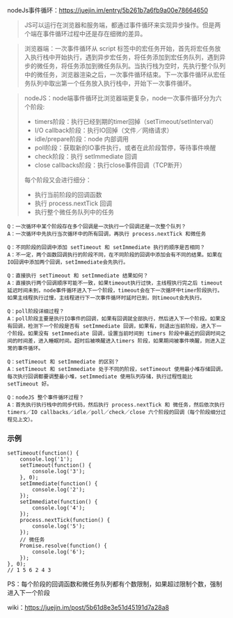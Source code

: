 nodeJs事件循环：https://juejin.im/entry/5b261b7a6fb9a00e78664650

> JS可以运行在浏览器和服务端，都通过事件循环来实现异步操作。但是两个端在事件循环过程中还是存在细微的差异。

> 浏览器端：一次事件循环从 script 标签中的宏任务开始，首先将宏任务放入执行栈中开始执行，遇到异步宏任务，将任务添加到宏任务队列，遇到异步的微任务，将任务添加到微任务队列。当执行栈为空时，先执行整个队列中的微任务，浏览器渲染之后，一次事件循环结束。下一次事件循环从宏任务队列中取出第一个任务放入执行栈中，开始下一次事件循环。

> nodeJS：node端事件循环比浏览器端更复杂，node一次事件循环分为六个阶段:
> * timers阶段：执行已经到期的timer回掉（setTimeout/setInterval）
> * I/O callback阶段：执行IO回掉（文件／网络请求）
> * idle/prepare阶段：node 内部调用
> * poll阶段：获取新的IO事件执行，或者在此阶段暂停，等待事件唤醒
> * check阶段：执行 setImmediate 回调
> * close callbacks阶段：执行close事件回调（TCP断开）
> 
> 每个阶段又会进行细分：
> * 执行当前阶段的回调函数
> * 执行 process.nextTick 回调
> * 执行整个微任务队列中的任务

```
Q：一次循环中某个阶段存在多个回调是一次执行一个回调还是一次整个队列？
A：一次循环中先执行当次循环中的所有回调，再执行 process.nextTick 和微任务

Q：不同阶段的回调中添加 setTimeout 和 setImmediate 执行的顺序是否相同？
A：不一定，两个函数回调执行的阶段不同，在不同阶段的回调中添加会有不同的结果。如果在IO回调中添加两个回调，setImmediate会先执行。

Q：直接执行 setTimeout 和 setImmediate 结果如何？
A：直接执行两个回调顺序可能不一致，如果timeout执行过快，主线程执行完之后 timeout 延迟时间未到，node事件循环进入下一个阶段，timeout会在下一次循环中timer阶段执行。如果主线程执行过慢，主线程进行下一次事件循环时延时已到，则timeout会先执行。

Q：poll阶段详细过程？
A：poll阶段主要是执行IO事件的回调，如果有回调就全部执行，然后进入下一个阶段。如果没有回调，检测下一个阶段是否有 setImmediate 回调，如果有，则退出当前阶段，进入下一个阶段。如果没有 setImmediate 回调，设置当前时间到 timers 阶段中最近的回调时间之间的时间差，进入睡眠时间。超时后被唤醒进入timers 阶段，如果期间被事件唤醒，则进入正常的事件循环。

Q：setTimeout 和 setImmediate 的区别？
A：setTimeout 和 setImmediate 处于不同的阶段，setTimeout 使用最小堆存储回调，每次执行回调都要调整最小堆，setImmediate 使用队列存储，执行过程性能比 setTimeout 好。

Q：nodeJS 整个事件循环过程？
A：首先执行执行栈中的同步代码，然后执行 process.nextTick 和 微任务，然后依次执行 timers／IO callbacks／idle／poll／check／close 六个阶段的回调（每个阶段细分过程见上文）。
```

### 示例
```
setTimeout(function() {
    console.log('1');
    setTimeout(function() {
        console.log('3');
    }, 0);
    setImmediate(function() {
        console.log('2');
    });
    setImmediate(function() {
        console.log('4');
    });
    process.nextTick(function() {
        console.log('5');
    });
    // 微任务
    Promise.resolve(function() {
        console.log('6');
    });
}, 0);
// 1 5 6 2 4 3
```

PS：每个阶段的回调函数和微任务队列都有个数限制，如果超过限制个数，强制进入下一个阶段

wiki：https://juejin.im/post/5b61d8e3e51d45191d7a28a8